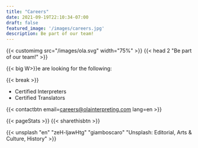 ```yaml
---
title: "Careers"
date: 2021-09-19T22:10:34-07:00
draft: false
featured_image: '/images/careers.jpg'
description: Be part of our team!
---
```


{{< customimg src="/images/ola.svg" width="75%" >}}
{{< head 2 "Be part of our team!" >}}

{{< big W>}}e are looking for the following:

{{< break >}}
- Certified Interpreters
- Certified Translators

{{< contactbtn email=careers@olainterpreting.com lang=en >}}

{{< pageStats >}}
{{< sharethisbtn >}}

{{< unsplash "en" "zeH-ljawHtg" "giamboscaro" "Unsplash: Editorial, Arts & Culture, History" >}}
